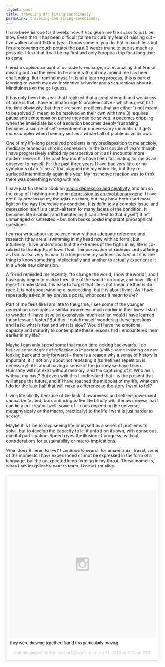 ```yaml
---
layout: post
title: traveling and living consciously
permalink: traveling-and-living-consciously
---
```

I have been Europe for 3 weeks now. It has given me the space to just. be. slow. Even then it has been difficult for me to curb my fear of missing out – I’ve walked about 150km (yeah I know some of you do that in much less but I’m a recovering couch potato) the past 3 weeks trying to see as much as possible. I fear that it will be my first and only European trip for a long time to come.

I need a copious amount of solitude to recharge, so reconciling that fear of missing out and the need to be alone with nobody around me has been challenging. But I remind myself it is all a learning process, this is part of learning to watch my own instinctive behavior and ask questions about it. Mindfulness on the go I guess.

It has only been this year that I realized that a great strength and weakness of mine is that I have an innate urge to problem solve – which is great half the time obviously, but there are some problems that are either 1) not meant to be solved 2) meant to be resolved on their own with time 3) requires pause and contemplation before they can be solved. It becomes crippling when the immediate lack of a solution becomes deeply frustrating, becomes a source of self-resentment or unnecessary rumination. It gets more complex when I see my self as a whole ball of problems on its own. 

One of my life-long perceived problems is my predisposition to melancholy, medically termed as chronic depression. In the last couple of years though, I have progressively shifted my perspective on it as I encounter more modern research. The past few months have been fascinating for me as an observer to myself. For the past three years I have had very little or no symptoms of an “illness” that plagued me my entire life, but they re-surfaced intermittently again this year. My instinctive reaction was to think there was something _wrong_ with me. 

I have just finished a book on [manic depression and creativity](http://www.amazon.com/Touched-Fire-Manic-Depressive-Artistic-Temperament/dp/068483183X), and am on the cusp of finishing another on [depression as an evolutionary gene](http://www.amazon.com/Depths-Evolutionary-Origins-Depression-Epidemic/dp/0465022219/). I have not fully processed my thoughts on them, but they have both shed more light on the way I perceive my condition. It is definitely a complex issue, and depression itself is a catch-all term for many facets of the condition. It becomes life disabling and threatening (I can attest to that myself) if left unmanaged or untreated – but both books posed important philosophical questions.

I cannot write about the science now without adequate reference and research (they are all swimming in my head now with no form), but intuitively I have understood that the extremes of the highs in my life is co-related to the depths of lows I feel. The perception of sadness and suffering as bad is also very human. I no longer see my sadness as _bad_ but it is one thing to know something intellectually and another to actually experience it in a whole new dimension. 

A friend reminded me recently, “to change the world, know the world”, and I have only begun to realize how little of the world I do know, and how little of myself I understand. It is easy to forget that life is not linear, neither is it a race. It is not about winning or succeeding, but it is about living. As I have repeatedly asked in my previous posts, _what does it mean to live_? 
 
Part of me feels like I am late to the game, I see some of the younger generation developing a similar awareness much earlier in their lives. I start to wonder if I have traveled extensively much earlier, would I have learned these lessons faster? But then I catch myself wondering these questions and I ask: what is fast and what is slow? Would I have the emotional capacity and maturity to contemplate these lessons had I encountered them earlier in my life? 

Maybe I can only spend some that much time looking backwards. I do believe some degree of reflection is important (unlike some insisting on not looking back and only forward) – there is a reason why a sense of history is important, it is not only about not repeating it (sometimes repetition is necessary), it is about having a sense of the journey we have taken. Humanity will not exist without memory, and the capturing of it. Who am I, without my past? But even with this I understand that it is the present that will shape the future, and if I have reached the midpoint of my life, what can I do for the later half that will make a difference to the story I want to tell? 

Living life blindly because of the lack of awareness and self-empowerment cannot be faulted, but continuing to live life blindly with the awareness that I can be a co-creator (well, some of it does depend on the universe, metaphysically or the macro, practically) to the life I want is just harder to accept.

Maybe it is time to stop seeing life or myself as a series of problems to solve, but to develop the capacity to let it unfold on its own, with conscious, mindful participation. Speed gives the illusion of progress, without considerations for sustainability or macro-implications. 

What does it mean to live? I continue to search for answers as I travel; some of the moments I have experienced cannot be expressed in the form of a language, but the unexpected lump forming in my throat. These moments, when I am inexplicably near to tears, I know I am alive.

<blockquote class="instagram-media" data-instgrm-captioned data-instgrm-version="4" style=" background:#FFF; border:0; border-radius:3px; box-shadow:0 0 1px 0 rgba(0,0,0,0.5),0 1px 10px 0 rgba(0,0,0,0.15); margin: 25px 1px; max-width:658px; padding:0; width:99.375%; width:-webkit-calc(100% - 2px); width:calc(100% - 2px);"><div style="padding:8px;"> <div style=" background:#F8F8F8; line-height:0; margin-top:40px; padding:50% 0; text-align:center; width:100%;"> <div style=" background:url(data:image/png;base64,iVBORw0KGgoAAAANSUhEUgAAACwAAAAsCAMAAAApWqozAAAAGFBMVEUiIiI9PT0eHh4gIB4hIBkcHBwcHBwcHBydr+JQAAAACHRSTlMABA4YHyQsM5jtaMwAAADfSURBVDjL7ZVBEgMhCAQBAf//42xcNbpAqakcM0ftUmFAAIBE81IqBJdS3lS6zs3bIpB9WED3YYXFPmHRfT8sgyrCP1x8uEUxLMzNWElFOYCV6mHWWwMzdPEKHlhLw7NWJqkHc4uIZphavDzA2JPzUDsBZziNae2S6owH8xPmX8G7zzgKEOPUoYHvGz1TBCxMkd3kwNVbU0gKHkx+iZILf77IofhrY1nYFnB/lQPb79drWOyJVa/DAvg9B/rLB4cC+Nqgdz/TvBbBnr6GBReqn/nRmDgaQEej7WhonozjF+Y2I/fZou/qAAAAAElFTkSuQmCC); display:block; height:44px; margin:0 auto -44px; position:relative; top:-22px; width:44px;"></div></div> <p style=" margin:8px 0 0 0; padding:0 4px;"> <a href="https://instagram.com/p/4_nXuIoiou/" style=" color:#000; font-family:Arial,sans-serif; font-size:14px; font-style:normal; font-weight:normal; line-height:17px; text-decoration:none; word-wrap:break-word;" target="_top">they were drawing together. found this particularly moving.</a></p> <p style=" color:#c9c8cd; font-family:Arial,sans-serif; font-size:14px; line-height:17px; margin-bottom:0; margin-top:8px; overflow:hidden; padding:8px 0 7px; text-align:center; text-overflow:ellipsis; white-space:nowrap;">A photo posted by Winnie Lim (@wynlim) on <time style=" font-family:Arial,sans-serif; font-size:14px; line-height:17px;" datetime="2015-07-11T11:21:16+00:00">Jul 11, 2015 at 4:21am PDT</time></p></div></blockquote>
<script async defer src="//platform.instagram.com/en_US/embeds.js"></script>
